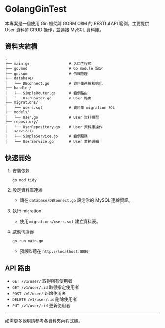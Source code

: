 # GolangGinTest

本專案是一個使用 Gin 框架與 GORM ORM 的 RESTful API 範例，主要提供 User 資料的 CRUD 操作，並連接 MySQL 資料庫。

## 資料夾結構

```
.
├── main.go                  # 入口主程式
├── go.mod                   # Go module 設定
├── go.sum                   # 依賴管理
├── database/
│   └── DBConnect.go         # 資料庫連線初始化
├── handler/
│   ├── SimpleRouter.go      # 範例路由
│   └── UserRouter.go        # User 路由
├── migrations/
│   └── users.sql            # 資料庫 migration SQL
├── models/
│   └── User.go              # User 資料模型
├── repository/
│   └── UserRepository.go    # User 資料庫操作
├── services/
│   ├── SimpleService.go     # 範例服務
│   └── UserService.go       # User 業務邏輯
```

## 快速開始

1. 安裝依賴
   ```sh
   go mod tidy
   ```

2. 設定資料庫連線
   - 請在 `database/DBConnect.go` 設定你的 MySQL 連線資訊。

3. 執行 migration
   - 使用 `migrations/users.sql` 建立資料表。

4. 啟動伺服器
   ```sh
   go run main.go
   ```
   - 預設監聽在 `http://localhost:8080`

## API 路由

- `GET /v1/user/`         取得所有使用者
- `GET /v1/user/:id`      取得指定使用者
- `POST /v1/user/`        新增使用者
- `DELETE /v1/user/:id`   刪除使用者
- `PUT /v1/user/:id`      更新使用者
---

如需更多說明請參考各資料夾內程式碼。
